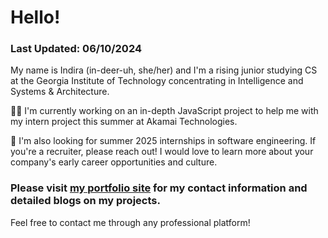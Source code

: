 # Hello! 
### Last Updated: 06/10/2024
My name is Indira (in-deer-uh, she/her) and I'm a rising junior studying CS at the Georgia Institute of Technology concentrating in Intelligence and Systems & Architecture.

👩‍💻 I'm currently working on an in-depth JavaScript project to help me with my intern project this summer at Akamai Technologies.

🔗 I'm also looking for summer 2025 internships in software engineering. If you're a recruiter, please reach out! I would love to learn more about your company's early career opportunities and culture.

### Please visit [my portfolio site](www.itatikola.com) for my contact information and detailed blogs on my projects. 

Feel free to contact me through any professional platform!
